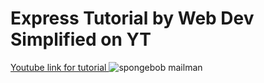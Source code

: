 <h1>
Express Tutorial by Web Dev Simplified on YT
</h1>

<a href="https://youtu.be/SccSCuHhOw0">
  Youtube link for tutorial
 </a>

<img src="https://i.imgflip.com/400614.png" alt="spongebob mailman"/>
